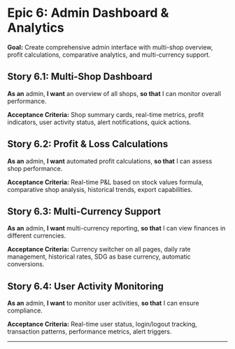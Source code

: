 # Epic 6: Admin Dashboard & Analytics

**Goal:** Create comprehensive admin interface with multi-shop overview, profit calculations, comparative analytics, and multi-currency support.

## Story 6.1: Multi-Shop Dashboard
**As an** admin, **I want** an overview of all shops, **so that** I can monitor overall performance.

**Acceptance Criteria:** Shop summary cards, real-time metrics, profit indicators, user activity status, alert notifications, quick actions.

## Story 6.2: Profit & Loss Calculations
**As an** admin, **I want** automated profit calculations, **so that** I can assess shop performance.

**Acceptance Criteria:** Real-time P&L based on stock values formula, comparative shop analysis, historical trends, export capabilities.

## Story 6.3: Multi-Currency Support
**As an** admin, **I want** multi-currency reporting, **so that** I can view finances in different currencies.

**Acceptance Criteria:** Currency switcher on all pages, daily rate management, historical rates, SDG as base currency, automatic conversions.

## Story 6.4: User Activity Monitoring
**As an** admin, **I want** to monitor user activities, **so that** I can ensure compliance.

**Acceptance Criteria:** Real-time user status, login/logout tracking, transaction patterns, performance metrics, alert triggers.

---
